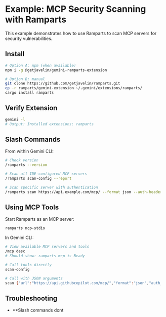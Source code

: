 # Example: MCP Security Scanning with Ramparts

This example demonstrates how to use Ramparts to scan MCP servers for security vulnerabilities.

## Install

```bash
# Option A: npm (when available)
npm i -g @getjavelin/gemini-ramparts-extension

# Option B: manual
git clone https://github.com/getjavelin/ramparts.git
cp -r ramparts/gemini-extension ~/.gemini/extensions/ramparts/
cargo install ramparts
```

## Verify Extension

```bash
gemini -l
# Output: Installed extensions: ramparts
```

## Slash Commands

From within Gemini CLI:

```bash
# Check version
/ramparts --version

# Scan all IDE-configured MCP servers
/ramparts scan-config --report

# Scan specific server with authentication
/ramparts scan https://api.example.com/mcp/ --format json --auth-headers "Authorization: Bearer $TOKEN"
```

## Using MCP Tools

Start Ramparts as an MCP server:

```bash
ramparts mcp-stdio
```

In Gemini CLI:

```bash
# View available MCP servers and tools
/mcp desc
# Should show: ramparts-mcp is Ready

# Call tools directly
scan-config

# Call with JSON arguments
scan {"url":"https://api.githubcopilot.com/mcp/","format":"json","auth_headers":{"Authorization":"Bearer TOKEN"}}
```

## Troubleshooting

- **Slash commands dont
